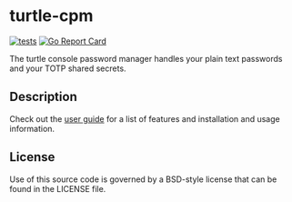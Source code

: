 # turtle-cpm

[![tests](https://github.com/vmiklos/turtle-cpm/workflows/tests/badge.svg)](https://github.com/vmiklos/turtle-cpm/actions)
[![Go Report Card](https://goreportcard.com/badge/vmiklos.hu/go/turtle-cpm)](https://goreportcard.com/report/vmiklos.hu/go/turtle-cpm)

The turtle console password manager handles your plain text passwords and your TOTP shared secrets.

## Description

Check out the [user guide](https://vmiklos.hu/turtle-cpm/) for a list of features and installation
and usage information.

## License

Use of this source code is governed by a BSD-style license that can be found in
the LICENSE file.
